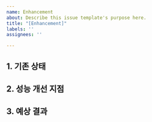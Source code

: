 ```yaml
---
name: Enhancement
about: Describe this issue template's purpose here.
title: "[Enhancement]"
labels: ''
assignees: ''

---
```


## 1. 기존 상태
## 2. 성능 개선 지점
## 3. 예상 결과
